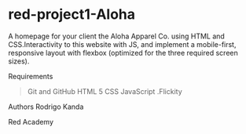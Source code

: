 # red-project1-Aloha
A homepage for your client the Aloha Apparel Co. using HTML and CSS.Interactivity to this website with JS, and implement a mobile-first, 
responsive layout with flexbox (optimized for the three required screen sizes).

Requirements
>Git and GitHub
>HTML 5
>CSS
>JavaScript
.Flickity

Authors
Rodrigo Kanda 

Red Academy
